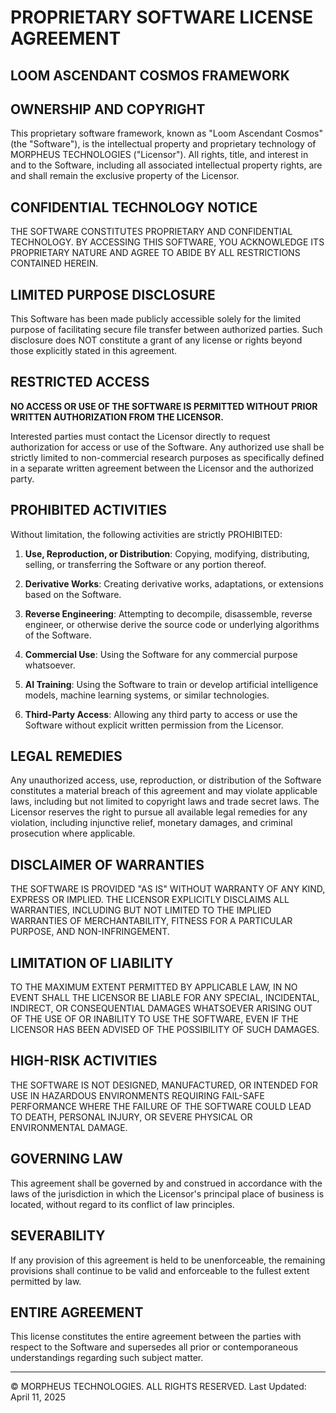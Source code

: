<!--
License Metadata
Author: Morpheus
License Title: Proprietary Software License Agreement (Somnus Development Collective)
Version: 1.0
Integrity Hash (SHA-256): 8e49b754d6e54f59a473c636a61d86a92496eb39e1b5a3426d66d4b399750927
-->
# PROPRIETARY SOFTWARE LICENSE AGREEMENT

## LOOM ASCENDANT COSMOS FRAMEWORK

## OWNERSHIP AND COPYRIGHT

This proprietary software framework, known as "Loom Ascendant Cosmos" (the "Software"), is the intellectual property and proprietary technology of MORPHEUS TECHNOLOGIES ("Licensor"). All rights, title, and interest in and to the Software, including all associated intellectual property rights, are and shall remain the exclusive property of the Licensor.

## CONFIDENTIAL TECHNOLOGY NOTICE

THE SOFTWARE CONSTITUTES PROPRIETARY AND CONFIDENTIAL TECHNOLOGY. BY ACCESSING THIS SOFTWARE, YOU ACKNOWLEDGE ITS PROPRIETARY NATURE AND AGREE TO ABIDE BY ALL RESTRICTIONS CONTAINED HEREIN.

## LIMITED PURPOSE DISCLOSURE

This Software has been made publicly accessible solely for the limited purpose of facilitating secure file transfer between authorized parties. Such disclosure does NOT constitute a grant of any license or rights beyond those explicitly stated in this agreement.

## RESTRICTED ACCESS

**NO ACCESS OR USE OF THE SOFTWARE IS PERMITTED WITHOUT PRIOR WRITTEN AUTHORIZATION FROM THE LICENSOR.**

Interested parties must contact the Licensor directly to request authorization for access or use of the Software. Any authorized use shall be strictly limited to non-commercial research purposes as specifically defined in a separate written agreement between the Licensor and the authorized party.

## PROHIBITED ACTIVITIES

Without limitation, the following activities are strictly PROHIBITED:

1. **Use, Reproduction, or Distribution**: Copying, modifying, distributing, selling, or transferring the Software or any portion thereof.

2. **Derivative Works**: Creating derivative works, adaptations, or extensions based on the Software.

3. **Reverse Engineering**: Attempting to decompile, disassemble, reverse engineer, or otherwise derive the source code or underlying algorithms of the Software.

4. **Commercial Use**: Using the Software for any commercial purpose whatsoever.

5. **AI Training**: Using the Software to train or develop artificial intelligence models, machine learning systems, or similar technologies.

6. **Third-Party Access**: Allowing any third party to access or use the Software without explicit written permission from the Licensor.

## LEGAL REMEDIES

Any unauthorized access, use, reproduction, or distribution of the Software constitutes a material breach of this agreement and may violate applicable laws, including but not limited to copyright laws and trade secret laws. The Licensor reserves the right to pursue all available legal remedies for any violation, including injunctive relief, monetary damages, and criminal prosecution where applicable.

## DISCLAIMER OF WARRANTIES

THE SOFTWARE IS PROVIDED "AS IS" WITHOUT WARRANTY OF ANY KIND, EXPRESS OR IMPLIED. THE LICENSOR EXPLICITLY DISCLAIMS ALL WARRANTIES, INCLUDING BUT NOT LIMITED TO THE IMPLIED WARRANTIES OF MERCHANTABILITY, FITNESS FOR A PARTICULAR PURPOSE, AND NON-INFRINGEMENT.

## LIMITATION OF LIABILITY

TO THE MAXIMUM EXTENT PERMITTED BY APPLICABLE LAW, IN NO EVENT SHALL THE LICENSOR BE LIABLE FOR ANY SPECIAL, INCIDENTAL, INDIRECT, OR CONSEQUENTIAL DAMAGES WHATSOEVER ARISING OUT OF THE USE OF OR INABILITY TO USE THE SOFTWARE, EVEN IF THE LICENSOR HAS BEEN ADVISED OF THE POSSIBILITY OF SUCH DAMAGES.

## HIGH-RISK ACTIVITIES

THE SOFTWARE IS NOT DESIGNED, MANUFACTURED, OR INTENDED FOR USE IN HAZARDOUS ENVIRONMENTS REQUIRING FAIL-SAFE PERFORMANCE WHERE THE FAILURE OF THE SOFTWARE COULD LEAD TO DEATH, PERSONAL INJURY, OR SEVERE PHYSICAL OR ENVIRONMENTAL DAMAGE.

## GOVERNING LAW

This agreement shall be governed by and construed in accordance with the laws of the jurisdiction in which the Licensor's principal place of business is located, without regard to its conflict of law principles.

## SEVERABILITY

If any provision of this agreement is held to be unenforceable, the remaining provisions shall continue to be valid and enforceable to the fullest extent permitted by law.

## ENTIRE AGREEMENT

This license constitutes the entire agreement between the parties with respect to the Software and supersedes all prior or contemporaneous understandings regarding such subject matter.

---

© MORPHEUS TECHNOLOGIES. ALL RIGHTS RESERVED.
Last Updated: April 11, 2025
